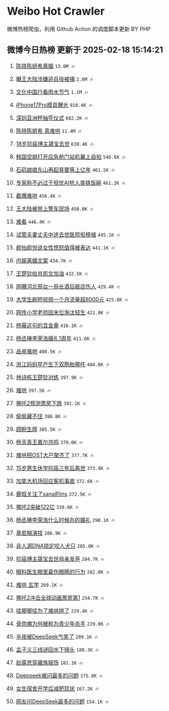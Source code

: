 # Weibo Hot Crawler 



微博热榜爬虫，利用 Github Action 的调度脚本更新 BY PHP 


## 微博今日热榜 更新于 2025-02-18 15:14:21 
1. [陈晓陈妍希离婚](https://s.weibo.com/weibo?q=%23%E9%99%88%E6%99%93%E9%99%88%E5%A6%8D%E5%B8%8C%E7%A6%BB%E5%A9%9A%23&t=31&band_rank=1&Refer=top) `13.0M 🔥` 

1. [曝王大陆涉嫌逃兵役被捕](https://s.weibo.com/weibo?q=%23%E6%9B%9D%E7%8E%8B%E5%A4%A7%E9%99%86%E6%B6%89%E5%AB%8C%E9%80%83%E5%85%B5%E5%BD%B9%E8%A2%AB%E6%8D%95%23&t=31&band_rank=2&Refer=top) `2.0M 🔥` 

1. [文化中国行看雨水节气](https://s.weibo.com/weibo?q=%23%E6%96%87%E5%8C%96%E4%B8%AD%E5%9B%BD%E8%A1%8C%E7%9C%8B%E9%9B%A8%E6%B0%B4%E8%8A%82%E6%B0%94%23&t=31&band_rank=3&Refer=top) `1.1M 🔥` 

1. [iPhone17Pro模具曝光](https://s.weibo.com/weibo?q=%23iPhone17Pro%E6%A8%A1%E5%85%B7%E6%9B%9D%E5%85%89%23&t=31&band_rank=4&Refer=top) `910.4K 🔥` 

1. [深圳亚洲杯抽签仪式](https://s.weibo.com/weibo?q=%23%E6%B7%B1%E5%9C%B3%E4%BA%9A%E6%B4%B2%E6%9D%AF%E6%8A%BD%E7%AD%BE%E4%BB%AA%E5%BC%8F%23&t=31&band_rank=5&Refer=top) `682.2K 🔥` 

1. [陈晓陈妍希 真难哄](https://s.weibo.com/weibo?q=%E9%99%88%E6%99%93%E9%99%88%E5%A6%8D%E5%B8%8C%20%E7%9C%9F%E9%9A%BE%E5%93%84&t=31&band_rank=6&Refer=top) `11.4M 🔥` 

1. [18岁抗癌博主晟宝去世](https://s.weibo.com/weibo?q=%2318%E5%B2%81%E6%8A%97%E7%99%8C%E5%8D%9A%E4%B8%BB%E6%99%9F%E5%AE%9D%E5%8E%BB%E4%B8%96%23&t=31&band_rank=7&Refer=top) `638.4K 🔥` 

1. [韩国空姐打开应急舱门站机翼上自拍](https://s.weibo.com/weibo?q=%23%E9%9F%A9%E5%9B%BD%E7%A9%BA%E5%A7%90%E6%89%93%E5%BC%80%E5%BA%94%E6%80%A5%E8%88%B1%E9%97%A8%E7%AB%99%E6%9C%BA%E7%BF%BC%E4%B8%8A%E8%87%AA%E6%8B%8D%23&t=31&band_rank=8&Refer=top) `546.6K 🔥` 

1. [石矶娘娘东山再起竟要等上亿年](https://s.weibo.com/weibo?q=%23%E7%9F%B3%E7%9F%B6%E5%A8%98%E5%A8%98%E4%B8%9C%E5%B1%B1%E5%86%8D%E8%B5%B7%E7%AB%9F%E8%A6%81%E7%AD%89%E4%B8%8A%E4%BA%BF%E5%B9%B4%23&t=31&band_rank=9&Refer=top) `461.5K 🔥` 

1. [专家称不必过于担忧AI抢人类铁饭碗](https://s.weibo.com/weibo?q=%23%E4%B8%93%E5%AE%B6%E7%A7%B0%E4%B8%8D%E5%BF%85%E8%BF%87%E4%BA%8E%E6%8B%85%E5%BF%A7AI%E6%8A%A2%E4%BA%BA%E7%B1%BB%E9%93%81%E9%A5%AD%E7%A2%97%23&t=31&band_rank=10&Refer=top) `461.2K 🔥` 

1. [截爆难哄](https://s.weibo.com/weibo?q=%23%E6%88%AA%E7%88%86%E9%9A%BE%E5%93%84%23&t=31&band_rank=11&Refer=top) `456.4K 🔥` 

1. [王大陆被带上警车现场](https://s.weibo.com/weibo?q=%23%E7%8E%8B%E5%A4%A7%E9%99%86%E8%A2%AB%E5%B8%A6%E4%B8%8A%E8%AD%A6%E8%BD%A6%E7%8E%B0%E5%9C%BA%23&t=31&band_rank=12&Refer=top) `450.0K 🔥` 

1. [难看](https://s.weibo.com/weibo?q=%E9%9A%BE%E7%9C%8B&t=31&band_rank=13&Refer=top) `446.4K 🔥` 

1. [试管夫妻丈夫中途去世医院拒移植](https://s.weibo.com/weibo?q=%23%E8%AF%95%E7%AE%A1%E5%A4%AB%E5%A6%BB%E4%B8%88%E5%A4%AB%E4%B8%AD%E9%80%94%E5%8E%BB%E4%B8%96%E5%8C%BB%E9%99%A2%E6%8B%92%E7%A7%BB%E6%A4%8D%23&t=31&band_rank=14&Refer=top) `445.1K 🔥` 

1. [颜怡颜悦说女性愤怒值得被表达](https://s.weibo.com/weibo?q=%23%E9%A2%9C%E6%80%A1%E9%A2%9C%E6%82%A6%E8%AF%B4%E5%A5%B3%E6%80%A7%E6%84%A4%E6%80%92%E5%80%BC%E5%BE%97%E8%A2%AB%E8%A1%A8%E8%BE%BE%23&t=31&band_rank=15&Refer=top) `441.1K 🔥` 

1. [内娱离婚文案](https://s.weibo.com/weibo?q=%E5%86%85%E5%A8%B1%E7%A6%BB%E5%A9%9A%E6%96%87%E6%A1%88&t=31&band_rank=16&Refer=top) `434.7K 🔥` 

1. [王楚钦给肖凯文加油](https://s.weibo.com/weibo?q=%23%E7%8E%8B%E6%A5%9A%E9%92%A6%E7%BB%99%E8%82%96%E5%87%AF%E6%96%87%E5%8A%A0%E6%B2%B9%23&t=31&band_rank=17&Refer=top) `432.5K 🔥` 

1. [网曝河北邢台一局长酒后砸店伤人](https://s.weibo.com/weibo?q=%23%E7%BD%91%E6%9B%9D%E6%B2%B3%E5%8C%97%E9%82%A2%E5%8F%B0%E4%B8%80%E5%B1%80%E9%95%BF%E9%85%92%E5%90%8E%E7%A0%B8%E5%BA%97%E4%BC%A4%E4%BA%BA%23&t=31&band_rank=18&Refer=top) `429.4K 🔥` 

1. [大学生刷短视频一个月流量超8000元](https://s.weibo.com/weibo?q=%23%E5%A4%A7%E5%AD%A6%E7%94%9F%E5%88%B7%E7%9F%AD%E8%A7%86%E9%A2%91%E4%B8%80%E4%B8%AA%E6%9C%88%E6%B5%81%E9%87%8F%E8%B6%858000%E5%85%83%23&t=31&band_rank=19&Refer=top) `425.0K 🔥` 

1. [网传小学老师因末位淘汰轻生](https://s.weibo.com/weibo?q=%23%E7%BD%91%E4%BC%A0%E5%B0%8F%E5%AD%A6%E8%80%81%E5%B8%88%E5%9B%A0%E6%9C%AB%E4%BD%8D%E6%B7%98%E6%B1%B0%E8%BD%BB%E7%94%9F%23&t=31&band_rank=20&Refer=top) `421.0K 🔥` 

1. [杨幂这句的含金量](https://s.weibo.com/weibo?q=%E6%9D%A8%E5%B9%82%E8%BF%99%E5%8F%A5%E7%9A%84%E5%90%AB%E9%87%91%E9%87%8F&t=31&band_rank=21&Refer=top) `416.1K 🔥` 

1. [杨丞琳李荣浩婚礼1周年](https://s.weibo.com/weibo?q=%23%E6%9D%A8%E4%B8%9E%E7%90%B3%E6%9D%8E%E8%8D%A3%E6%B5%A9%E5%A9%9A%E7%A4%BC1%E5%91%A8%E5%B9%B4%23&t=31&band_rank=22&Refer=top) `411.6K 🔥` 

1. [品鉴难哄](https://s.weibo.com/weibo?q=%E5%93%81%E9%89%B4%E9%9A%BE%E5%93%84&t=31&band_rank=23&Refer=top) `408.5K 🔥` 

1. [浙江妈妈早产生下双胞胎哪吒](https://s.weibo.com/weibo?q=%23%E6%B5%99%E6%B1%9F%E5%A6%88%E5%A6%88%E6%97%A9%E4%BA%A7%E7%94%9F%E4%B8%8B%E5%8F%8C%E8%83%9E%E8%83%8E%E5%93%AA%E5%90%92%23&t=31&band_rank=24&Refer=top) `404.0K 🔥` 

1. [林诗栋王楚钦对练](https://s.weibo.com/weibo?q=%23%E6%9E%97%E8%AF%97%E6%A0%8B%E7%8E%8B%E6%A5%9A%E9%92%A6%E5%AF%B9%E7%BB%83%23&t=31&band_rank=25&Refer=top) `397.9K 🔥` 

1. [难哄](https://s.weibo.com/weibo?q=%E9%9A%BE%E5%93%84&t=31&band_rank=26&Refer=top) `397.5K 🔥` 

1. [哪吒2预测票房下跌](https://s.weibo.com/weibo?q=%23%E5%93%AA%E5%90%922%E9%A2%84%E6%B5%8B%E7%A5%A8%E6%88%BF%E4%B8%8B%E8%B7%8C%23&t=31&band_rank=27&Refer=top) `391.1K 🔥` 

1. [偷偷藏不住](https://s.weibo.com/weibo?q=%E5%81%B7%E5%81%B7%E8%97%8F%E4%B8%8D%E4%BD%8F&t=31&band_rank=28&Refer=top) `386.8K 🔥` 

1. [顾盼生辉](https://s.weibo.com/weibo?q=%E9%A1%BE%E7%9B%BC%E7%94%9F%E8%BE%89&t=31&band_rank=29&Refer=top) `385.5K 🔥` 

1. [杨天真王嘉尔共鸣](https://s.weibo.com/weibo?q=%E6%9D%A8%E5%A4%A9%E7%9C%9F%E7%8E%8B%E5%98%89%E5%B0%94%E5%85%B1%E9%B8%A3&t=31&band_rank=30&Refer=top) `379.0K 🔥` 

1. [难哄把OST大户聚齐了](https://s.weibo.com/weibo?q=%23%E9%9A%BE%E5%93%84%E6%8A%8AOST%E5%A4%A7%E6%88%B7%E8%81%9A%E9%BD%90%E4%BA%86%23&t=31&band_rank=31&Refer=top) `377.7K 🔥` 

1. [15岁男生休学抗癌三年后离世](https://s.weibo.com/weibo?q=%2315%E5%B2%81%E7%94%B7%E7%94%9F%E4%BC%91%E5%AD%A6%E6%8A%97%E7%99%8C%E4%B8%89%E5%B9%B4%E5%90%8E%E7%A6%BB%E4%B8%96%23&t=31&band_rank=32&Refer=top) `373.9K 🔥` 

1. [加拿大机场回应客机事故](https://s.weibo.com/weibo?q=%23%E5%8A%A0%E6%8B%BF%E5%A4%A7%E6%9C%BA%E5%9C%BA%E5%9B%9E%E5%BA%94%E5%AE%A2%E6%9C%BA%E4%BA%8B%E6%95%85%23&t=31&band_rank=33&Refer=top) `372.6K 🔥` 

1. [鹿晗关注了sana的ins](https://s.weibo.com/weibo?q=%23%E9%B9%BF%E6%99%97%E5%85%B3%E6%B3%A8%E4%BA%86sana%E7%9A%84ins%23&t=31&band_rank=34&Refer=top) `372.5K 🔥` 

1. [哪吒2突破122亿](https://s.weibo.com/weibo?q=%23%E5%93%AA%E5%90%922%E7%AA%81%E7%A0%B4122%E4%BA%BF%23&t=31&band_rank=35&Refer=top) `339.6K 🔥` 

1. [杨丞琳李荣浩什么时候办的婚礼](https://s.weibo.com/weibo?q=%23%E6%9D%A8%E4%B8%9E%E7%90%B3%E6%9D%8E%E8%8D%A3%E6%B5%A9%E4%BB%80%E4%B9%88%E6%97%B6%E5%80%99%E5%8A%9E%E7%9A%84%E5%A9%9A%E7%A4%BC%23&t=31&band_rank=36&Refer=top) `290.1K 🔥` 

1. [章若楠演技](https://s.weibo.com/weibo?q=%E7%AB%A0%E8%8B%A5%E6%A5%A0%E6%BC%94%E6%8A%80&t=31&band_rank=37&Refer=top) `286.9K 🔥` 

1. [非人源DNA锁定咬人犬只](https://s.weibo.com/weibo?q=%E9%9D%9E%E4%BA%BA%E6%BA%90DNA%E9%94%81%E5%AE%9A%E5%92%AC%E4%BA%BA%E7%8A%AC%E5%8F%AA&t=31&band_rank=38&Refer=top) `285.0K 🔥` 

1. [抗癌博主晟宝去世母亲发声](https://s.weibo.com/weibo?q=%23%E6%8A%97%E7%99%8C%E5%8D%9A%E4%B8%BB%E6%99%9F%E5%AE%9D%E5%8E%BB%E4%B8%96%E6%AF%8D%E4%BA%B2%E5%8F%91%E5%A3%B0%23&t=31&band_rank=39&Refer=top) `284.7K 🔥` 

1. [眼科医生眼里最伤眼睛的行为](https://s.weibo.com/weibo?q=%23%E7%9C%BC%E7%A7%91%E5%8C%BB%E7%94%9F%E7%9C%BC%E9%87%8C%E6%9C%80%E4%BC%A4%E7%9C%BC%E7%9D%9B%E7%9A%84%E8%A1%8C%E4%B8%BA%23&t=31&band_rank=40&Refer=top) `282.0K 🔥` 

1. [难哄 玄学](https://s.weibo.com/weibo?q=%E9%9A%BE%E5%93%84%20%E7%8E%84%E5%AD%A6&t=31&band_rank=41&Refer=top) `269.1K 🔥` 

1. [哪吒2冲击全球动画票房第1](https://s.weibo.com/weibo?q=%23%E5%93%AA%E5%90%922%E5%86%B2%E5%87%BB%E5%85%A8%E7%90%83%E5%8A%A8%E7%94%BB%E7%A5%A8%E6%88%BF%E7%AC%AC1%23&t=31&band_rank=42&Refer=top) `254.7K 🔥` 

1. [哇唧唧哇为了难哄拼了](https://s.weibo.com/weibo?q=%E5%93%87%E5%94%A7%E5%94%A7%E5%93%87%E4%B8%BA%E4%BA%86%E9%9A%BE%E5%93%84%E6%8B%BC%E4%BA%86&t=31&band_rank=43&Refer=top) `229.4K 🔥` 

1. [骨肉瘤为何被称为青少年杀手](https://s.weibo.com/weibo?q=%23%E9%AA%A8%E8%82%89%E7%98%A4%E4%B8%BA%E4%BD%95%E8%A2%AB%E7%A7%B0%E4%B8%BA%E9%9D%92%E5%B0%91%E5%B9%B4%E6%9D%80%E6%89%8B%23&t=31&band_rank=44&Refer=top) `229.0K 🔥` 

1. [半夜被DeepSeek气笑了](https://s.weibo.com/weibo?q=%23%E5%8D%8A%E5%A4%9C%E8%A2%ABDeepSeek%E6%B0%94%E7%AC%91%E4%BA%86%23&t=31&band_rank=45&Refer=top) `209.1K 🔥` 

1. [孟子义三线谜回水下镜头](https://s.weibo.com/weibo?q=%23%E5%AD%9F%E5%AD%90%E4%B9%89%E4%B8%89%E7%BA%BF%E8%B0%9C%E5%9B%9E%E6%B0%B4%E4%B8%8B%E9%95%9C%E5%A4%B4%23&t=31&band_rank=46&Refer=top) `188.3K 🔥` 

1. [赵露思穿藏族服饰](https://s.weibo.com/weibo?q=%23%E8%B5%B5%E9%9C%B2%E6%80%9D%E7%A9%BF%E8%97%8F%E6%97%8F%E6%9C%8D%E9%A5%B0%23&t=31&band_rank=47&Refer=top) `181.1K 🔥` 

1. [Deepseek被问最多的问题](https://s.weibo.com/weibo?q=%23Deepseek%E8%A2%AB%E9%97%AE%E6%9C%80%E5%A4%9A%E7%9A%84%E9%97%AE%E9%A2%98%23&t=31&band_rank=48&Refer=top) `175.8K 🔥` 

1. [女生宿舍开学后减肥现状](https://s.weibo.com/weibo?q=%23%E5%A5%B3%E7%94%9F%E5%AE%BF%E8%88%8D%E5%BC%80%E5%AD%A6%E5%90%8E%E5%87%8F%E8%82%A5%E7%8E%B0%E7%8A%B6%23&t=31&band_rank=49&Refer=top) `167.2K 🔥` 

1. [网友问DeepSeek最多的问题](https://s.weibo.com/weibo?q=%23%E7%BD%91%E5%8F%8B%E9%97%AEDeepSeek%E6%9C%80%E5%A4%9A%E7%9A%84%E9%97%AE%E9%A2%98%23&t=31&band_rank=50&Refer=top) `154.1K 🔥` 


